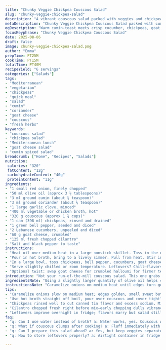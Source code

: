 ```yaml
---
title: "Chunky Veggie Chickpea Couscous Salad"
slug: "chunky-veggie-chickpea-salad"
description: "A vibrant couscous salad packed with veggies and chickpeas, spiced with warm cumin and coriander. Quick to make, it’s a textured combo of fluffy grain, crisp cucumber, and zesty peppers, dotted with creamy feta. Uses vegetable broth but chicken broth swap works. No nuts or eggs. Perfect for an anytime light meal or starter. Balances warmth from spices with fresh coolness from herbs and crunchy veg."
metaDescription: "Chunky Veggie Chickpea Couscous Salad packed with cumin, coriander, crisp veggies, chickpeas, and goat cheese; quick, warm-spiced, herb-fresh, light Mediterranean meal."
ogDescription: "Warm cumin-toast meets crisp cucumber, chickpeas, goat cheese in a vibrant Mediterranean couscous salad. Easy, fresh textures with herb punch. Great anytime."
focusKeyphrase: "Chunky Veggie Chickpea Couscous Salad"
date: 2025-08-06
draft: false
image: chunky-veggie-chickpea-salad.png
author: "Emma"
prepTime: PT25M
cookTime: PT15M
totalTime: PT40M
recipeYield: "6 servings"
categories: ["Salads"]
tags:
- "Mediterranean"
- "vegetarian"
- "chickpeas"
- "quick meal"
- "salad"
- "cumin"
- "coriander"
- "goat cheese"
- "couscous"
- "fresh herbs"
keywords:
- "couscous salad"
- "chickpea salad"
- "Mediterranean lunch"
- "goat cheese salad"
- "cumin spiced salad"
breadcrumb: ["Home", "Recipes", "Salads"]
nutrition: 
 calories: "320"
 fatContent: "12g"
 carbohydrateContent: "40g"
 proteinContent: "11g"
ingredients:
- "1 small red onion, finely chopped"
- "50 ml olive oil (approx 3 ½ tablespoons)"
- "3 ml ground cumin (about ¾ teaspoon)"
- "3 ml ground coriander (about ¾ teaspoon)"
- "1 large garlic clove, minced"
- "400 ml vegetable or chicken broth, hot"
- "320 g couscous (approx 1 ¾ cups)"
- "1 can (398 ml) chickpeas, rinsed and drained"
- "1 green bell pepper, seeded and diced"
- "2 Lebanese cucumbers, unpeeled and diced"
- "60 g goat cheese, crumbled"
- "125 ml fresh chopped cilantro"
- "Salt and black pepper to taste"
instructions:
- "Heat oil over medium heat in a large nonstick skillet. Toss in the onion and cook until edges start to caramelize, about 8 minutes. You want golden, not burned; smells sweet and sharp. Stir in cumin, coriander, and garlic. Toast spices for another 2-3 minutes—the aromas should bloom, spicy and nutty. Season a little now with salt and pepper; it wakes the flavor."
- "Pour in hot broth, bring to a lively simmer. Pull from heat. Stir in couscous quickly, cover with lid or foil. Let sit undisturbed for roughly 7 minutes, until all liquid absorbed and couscous grains puff up tender but not mushy. Fluff with a fork, teasing grains apart to avoid clumps. Let cool until mostly warm, not hot—hot kills freshness downstream."
- "In a large bowl, toss chickpeas, bell pepper, cucumbers, goat cheese, cilantro. Add couscous last. Mix all gently but thoroughly so flavors marry without squishing the veggies. Check seasoning. Couscous acts like a sponge—likely needs more salt or pepper. Adjust as needed."
- "Serve slightly chilled or room temperature. Leftovers? Chill—flavors deepen overnight."
- "Optional twist: swap goat cheese for crumbled halloumi for firmer texture. Use fresh mint instead of cilantro for a brighter finish. Sometimes I add toasted pine nuts for crunch; skip if nut-free required."
introduction: "Not your run-of-the-mill couscous salad. This one grabs you with roasted, caramelized onion tones and that warm spice kick from cumin and coriander toasted just right. I’ve found letting the couscous soak in broth gets it fluffier, less dry, compared to dousing it with water. Chickpeas add heft, but the real star is the crunch and freshness from green bell pepper and Lebanese cukes—no peeling needed, just a good rinse. Goat cheese crumbles bring creaminess, forgiving when my peppers aren’t perfectly sweet or cucumbers too watery. Cilantro is non-negotiable for me; it lifts the whole mix with its punchy green brightness. I’ve tried parsley too, but cilantro somehow holds better under the spices. Tried this with chicken broth as a quick switch when out of veg broth, no difference other than a hint richer mouthfeel. Will keep playing with the cheese; halloumi or feta both work, a little salty and briny contrast is crucial. Crunchy, herbaceous, a bit smoky from spices—good luck stopping at one serving."
ingredientsNote: "Using a slightly larger quantity of olive oil helps coax out the sweetness of onions without burning them. Don’t rush the caramelization; patience here means a deeper, less sharp flavor base. Couscous quantity up by 7-10% to account for fluffiness after cooking. Fresh garlic minced finely, not pressed, to keep it mellow. Broth choice matters—vegetable broth adds lightness, chicken broth brings richness; both valid but change final taste. Green bell pepper replaces red for a snugger, milder earthiness, adding a more vegetal note. Goat cheese swaps in for feta for a creamier mouthfeel but use whichever you have on hand. Using Lebanese cucumbers unpeeled retains texture and saves prep time, but check for waxed skins, wash well. Cilantro chopped fresh right before mixing—it loses punch if prepared too early. Salt and pepper additions are adjustable based on broth saltiness. Rinsed canned chickpeas minimize metallic flavors and reduce sodium."
instructionsNote: "Caramelize onions on medium heat until edges turn golden and they smell sweet but not burnt. Stir occasionally but not constantly; give them moments to brown. Adding spices once onions bellied-up to color locks in earthy warmth and releases their aroma; don’t skip the slow toasting—powdered spices taste flat otherwise. Broth temperature should be near boiling to encourage optimal couscous fluffiness. Once couscous added, cover without peeking—steam build-up crucial. Fluffing with a fork after resting prevents clumps, gives that bite-size grain texture instead of paste. Cool couscous to below hot to avoid wilting veggies in the bowl. Toss veggies and cheese first so large pieces don’t get pulverized mixing with delicate couscous. Season after combining; couscous absorbs flavors liberally, so tasting before final salt addition is key. Serve room temp or slightly chilled—warm couscous with cold veggies can feel odd. Leftovers improve after a night refrigerated, letting flavors marry fully. If missing fresh cilantro, a squeeze of lemon can partially compensate flavor-wise. Halloumi can be cubed and tossed while warm for a gooey finish, but goat cheese crumbled cold holds better shape."
tips:
- "Caramelize onions slow on medium heat; edges golden, smell sweet but not burnt. Stir often but not constantly. Watch color—deep amber, not black. Stir in cumin and coriander only when onions are clearly softened; toasting spices on dry pan kills aroma fast. Garlic minced finely, add last to prevent burn. Olive oil quantity matters; slightly more helps draw out onion sugars without frying."
- "Use hot broth straight off boil, pour over couscous and cover tightly; no peeking for 7 minutes minimum. Steam traps heat inside grains, makes puff up tender but still separate. Fluff with fork gently to tease apart. Avoid clumps or mush by fluffing before cooling. Let stuff cool below hot; warm keeps freshness but not heat soaks veggies soft or limp."
- "Chickpeas rinsed well to cut canned tin flavor and excess sodium. Mix veggies and goat cheese before tossing couscous. Big pieces stay intact, texture contrast sharper. Salt after combined—broth and cheese already salty variable, taste first then adjust. Try halloumi for firmer, salty bite, but warm toss only; cold it stiffens and crumbles less."
- "Cilantro chopped fresh right before mix—early chopping dulls vibrancy. Mint swap refreshes but less sharp, balances spice differently. Lebanese cucumbers unpeeled save prep time; scrub well or wax might coat. Bell pepper green substitutes red for milder earthiness, adds crisp vegetal note but still sweet. Garlic minced, no press; pressed garlic can taste too sharp or bitter in toasted spice base."
- "Leftovers improve overnight in fridge; flavors marry but salad still holds texture. Serve room temperature or slightly chilled; warm vegetables with hot couscous throws off mouthfeel. Pine nuts optional; toast separately for crunch, add last. Nut-free skip. Broth swap possible—vegetable light, chicken richer, both shift flavor slightly but work. Small adjustments in salt needed sometimes."
faq:
- "q: Can I use water instead of broth? a: Water works, yes. Couscous will hydrate, but broth adds depth. Use vegetable or chicken broth if possible. If not, add more spices or salt after cooking. Fluff couscous well to avoid pasty texture."
- "q: What if couscous clumps after cooking? a: Fluff immediately with fork. If clumps form, dry heat low in pan can separate grains. Avoid stirring raw couscous into hot broth multiple times; pouring all at once best. Cover directly; no steam loss. Timing is key, over-soaking mushy results."
- "q: Can I prepare this salad ahead? a: Yes, but keep veggies separate if possible or add just before serving for crunch. Overnight chilling improves flavor meld but softens some texture, especially goat cheese and bell pepper. Cool to room temperature before refrigerating to avoid soggy salad."
- "q: How to store leftovers properly? a: Airtight container in fridge best. Use within 2 days for freshness. Can freeze couscous separate but salad texture suffers. If fridge-stored, stir before serving; flavors settle unevenly. Leftover goat cheese may firm—crumbled again with fork."

---
```

